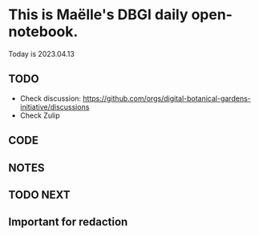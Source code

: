 

# This is Maëlle's DBGI daily open-notebook.

Today is 2023.04.13


## TODO

- Check discussion: https://github.com/orgs/digital-botanical-gardens-initiative/discussions
- Check Zulip

## CODE

## NOTES

## TODO NEXT



## Important for redaction
